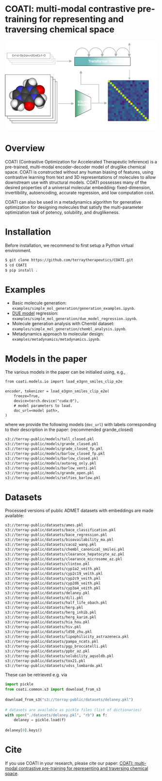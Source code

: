 # COATI: multi-modal contrastive pre-training for representing and traversing chemical space

![](toc_graphic.png)

# Overview

COATI (Contrastive Optimization for Accelerated Therapeutic Inference) is a pre-trained, multi-modal encoder-decoder model of druglike chemical space. COATI is constructed without any human biasing of features, using contrastive learning from text and 3D representations of molecules to allow downstream use with structural models. COATI possesses many of the desired properties of a universal molecular embedding: fixed-dimension, invertibility, autoencoding, accurate regression, and low computation cost. 

COATI can also be used in a metadynamics algorithm for generative optimization for designing molecules that satisfy the multi-parameter optimization task of potency, solubility, and druglikeness.

# Installation

Before installation, we recommend to first setup a Python virtual environment.

```bash
$ git clone https://github.com/terraytherapeutics/COATI.git
$ cd COATI
$ pip install .
```

# Examples

- Basic molecule generation: `examples/simple_mol_generation/generation_examples.ipynb`.
- [DUE model](https://arxiv.org/abs/2102.11409) regression: `examples/simple_mol_generation/due_model_regression.ipynb`.
- Molecule generation analysis with Chembl dataset: `examples/simple_mol_generation/chembl_analysis.ipynb`.
- Metadynamics approach to molecular design: `examples/metadynamics/metadynamics.ipynb`.

# Models in the paper

The various models in the paper can be initialied using, e.g.,
```
from coati.models.io import load_e3gnn_smiles_clip_e2e

encoder, tokenizer = load_e3gnn_smiles_clip_e2e(
    freeze=True,
    device=torch.device("cuda:0"),
    # model parameters to load.
    doc_url=<model path>,
)
```
where we provide the following models (`doc_url`) with labels corresponding to their description in the paper:
(recommended grande_closed)
```
s3://terray-public/models/tall_closed.pkl
s3://terray-public/models/grande_closed.pkl
s3://terray-public/models/grade_closed_fp.pkl
s3://terray-public/models/barlow_closed_fp.pkl
s3://terray-public/models/barlow_closed.pkl
s3://terray-public/models/autoreg_only.pkl
s3://terray-public/models/barlow_venti.pkl
s3://terray-public/models/grande_open.pkl
s3://terray-public/models/selfies_barlow.pkl
```

# Datasets

Processed versions of public ADMET datasets with embeddings are made available:
```
s3://terray-public/datasets/ames.pkl
s3://terray-public/datasets/bace_classification.pkl
s3://terray-public/datasets/bace_regression.pkl
s3://terray-public/datasets/bioavailability_ma.pkl
s3://terray-public/datasets/caco2_wang.pkl
s3://terray-public/datasets/chembl_canonical_smiles.pkl
s3://terray-public/datasets/clearance_hepatocyte_az.pkl
s3://terray-public/datasets/clearance_microsome_az.pkl
s3://terray-public/datasets/clintox.pkl
s3://terray-public/datasets/cyp1a2_veith.pkl
s3://terray-public/datasets/cyp2c19_veith.pkl
s3://terray-public/datasets/cyp2c9_veith.pkl
s3://terray-public/datasets/cyp2d6_veith.pkl
s3://terray-public/datasets/cyp3a4_veith.pkl
s3://terray-public/datasets/delaney.pkl
s3://terray-public/datasets/dili.pkl
s3://terray-public/datasets/half_life_obach.pkl
s3://terray-public/datasets/herg.pkl
s3://terray-public/datasets/herg_inhib.pkl
s3://terray-public/datasets/herg_karim.pkl
s3://terray-public/datasets/hia_hou.pkl
s3://terray-public/datasets/hiv.pkl
s3://terray-public/datasets/ld50_zhu.pkl
s3://terray-public/datasets/lipophilicity_astrazeneca.pkl
s3://terray-public/datasets/pampa_ncats.pkl
s3://terray-public/datasets/pgp_broccatelli.pkl
s3://terray-public/datasets/ppbr_az.pkl
s3://terray-public/datasets/solubility_aqsoldb.pkl
s3://terray-public/datasets/tox21.pkl
s3://terray-public/datasets/vdss_lombardo.pkl
```

These can be retrieved e.g. via
```python
import pickle
from coati.common.s3 import download_from_s3

download_from_s3("s3://terray-public/datasets/delaney.pkl")

# datasets are available as pickle files (list of dictionaries)
with open("./datasets/delaney.pkl", "rb") as f:
    delaney = pickle.load(f)

delaney[0].keys()
```

# Cite

If you use COATI in your research, please cite our paper: [COATI: multi-modal contrastive pre-training for representing and traversing chemical space](https://doi.org/10.26434/chemrxiv-2023-bdkgm).
